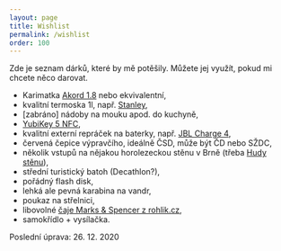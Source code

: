```yaml
---
layout: page
title: Wishlist
permalink: /wishlist
order: 100
---
```


Zde je seznam dárků, které by mě potěšily. Můžete jej využít, pokud mi chcete
něco darovat.

 * Karimatka [Akord 1.8](https://www.huskycz.cz/karimatky-economy-akord-1-8-modra) nebo ekvivalentní,
 * kvalitní termoska 1l, např. [Stanley](https://www.stanleytermosky.cz/p/stanley-termoska-adventure-series-1l-zelena),
 * \[zabráno\] nádoby na mouku apod. do kuchyně,
 * [YubiKey 5 NFC](https://www.yubico.com/cz/product/yubikey-5-nfc/),
 * kvalitní externí repráček na baterky, např. [JBL Charge 4](https://www.czc.cz/jbl-charge-4-seda/246965/produkt),
 * červená čepice výpravčího, ideálně ČSD, může být ČD nebo SŽDC,
 * několik vstupů na nějakou horolezeckou stěnu v Brně (třeba
   [Hudy stěnu](http://www.hudysteny.cz/brno/cenik/vstupne-a-permanentky)),
 * střední turistický batoh (Decathlon?),
 * pořádný flash disk,
 * lehká ale pevná karabina na vandr,
 * poukaz na střelnici,
 * libovolné [čaje Marks & Spencer z rohlik.cz](https://www.rohlik.cz/c300108007-caj/znacka/marks-spencer),
 * samokřídlo + vysílačka.

Poslední úprava: 26. 12. 2020

